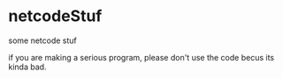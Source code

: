 # netcodeStuf
some netcode stuf

if you are making a serious program, 
please don't use the code becus its kinda bad. 
